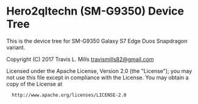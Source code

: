 # Hero2qltechn (SM-G9350) Device Tree

This is the device tree for SM-G9350 Galaxy S7 Edge Duos Snapdragon variant.


Copyright (C) 2017 Travis L. Mills <travismills82@gmail.com>

 Licensed under the Apache License, Version 2.0 (the "License");
 you may not use this file except in compliance with the License.
 You may obtain a copy of the License at

      http://www.apache.org/licenses/LICENSE-2.0

